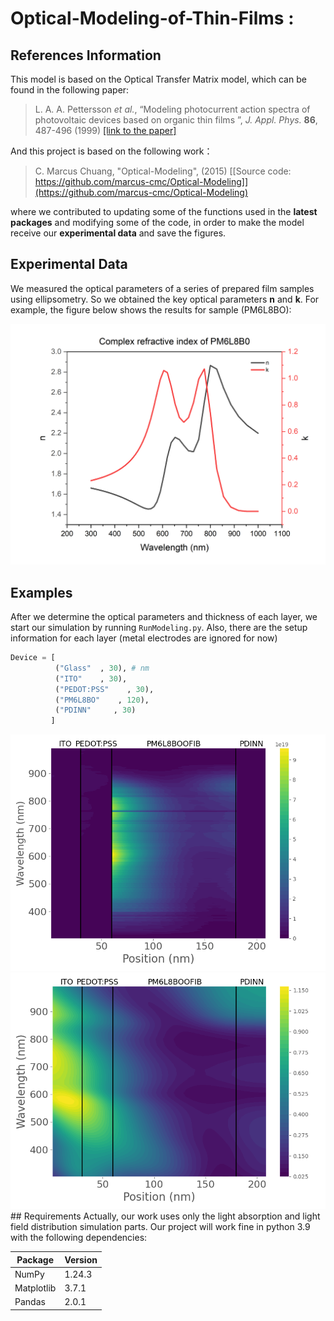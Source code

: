 # Optical-Modeling-of-Thin-Films :
## References Information
This model is based on the Optical Transfer Matrix model, which can be found in the following paper:

> L. A. A. Pettersson *et al.*, “Modeling photocurrent action spectra of photovoltaic devices based on organic thin films
”, *J. Appl. Phys.* **86**, 487-496 (1999) [[link to the paper]](http://aip.scitation.org/doi/10.1063/1.370757)

And this project is based on the following work：

> C. Marcus Chuang, "Optical-Modeling", (2015) [[Source code: https://github.com/marcus-cmc/Optical-Modeling]](https://github.com/marcus-cmc/Optical-Modeling)

where we contributed to updating some of the functions used in the **latest packages** and modifying some of the code, in order to make the model receive our **experimental data** and save the figures.

## Experimental Data

We measured the optical parameters of a series of prepared film samples using ellipsometry. So we obtained the key optical parameters **n** and **k**. For example, the figure below shows the results for sample (PM6L8BO):

<img src="/Fig/Complex refractive index of PM6L8B0.png" width="600" >

## Examples

After we determine the optical parameters and thickness of each layer, we start our simulation by running `RunModeling.py`. Also, there are the setup information for each layer (metal electrodes are ignored for now)

```python
Device = [
          ("Glass"  , 30), # nm
          ("ITO"    , 30), 
          ("PEDOT:PSS"    , 30),
          ("PM6L8BO"    , 120),
          ("PDINN"     , 30)
         ]
```
<img src="/Fig/Absorption.png" width="600" >

<img src="/Fig/Efield.png" width="600" >
## Requirements
Actually, our work uses only the light absorption and light field distribution simulation parts. Our project will work fine in python 3.9 with the following dependencies:

| Package     | Version   |
|-------------|-----------|
| NumPy       | 1.24.3    |
| Matplotlib  | 3.7.1     |
| Pandas      | 2.0.1     |



